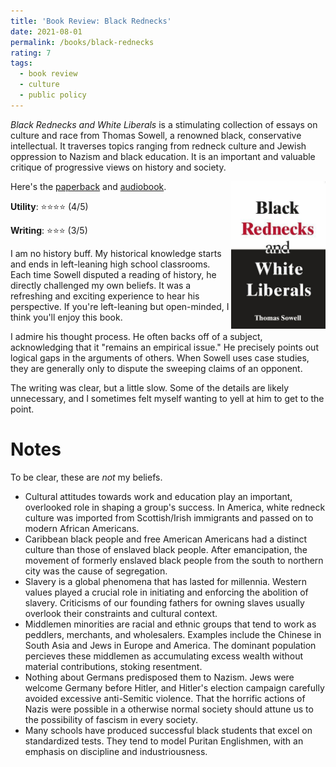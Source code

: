 ```yaml
---
title: 'Book Review: Black Rednecks'
date: 2021-08-01
permalink: /books/black-rednecks
rating: 7
tags:
  - book review
  - culture
  - public policy
---
```


*Black Rednecks and White Liberals* is a stimulating collection of essays on culture and race from Thomas Sowell, a renowned black, conservative intellectual. It traverses topics ranging from redneck culture and Jewish oppression to Nazism and black education. It is an important and valuable critique of progressive views on history and society.

<img align="right" width="30%" src="/images/books/black_rednecks.jpg">

Here's the [paperback](https://amzn.to/3jf5ENc) and [audiobook](https://amzn.to/3j8QCJ3).

**Utility**: ⭐⭐⭐⭐ (4/5)

**Writing**: ⭐⭐⭐ (3/5)

I am no history buff. My historical knowledge starts and ends in left-leaning high school classrooms. Each time Sowell disputed a reading of history, he directly challenged my own beliefs. It was a refreshing and exciting experience to hear his perspective. If you're left-leaning but open-minded, I think you'll enjoy this book.

I admire his thought process. He often backs off of a subject, acknowledging that it "remains an empirical issue." He precisely points out logical gaps in the arguments of others. When Sowell  uses case studies, they are generally only to dispute the sweeping claims of an opponent.

The writing was clear, but a little slow. Some of the details are likely unnecessary, and I sometimes felt myself wanting to yell at him to get to the point. 

Notes
===

To be clear, these are *not* my beliefs.

- Cultural attitudes towards work and education play an important, overlooked role in shaping a group's success. In America, white redneck culture was imported from Scottish/Irish immigrants and passed on to modern African Americans.
- Caribbean black people and free American Americans had a distinct culture than those of enslaved black people. After emancipation, the movement of formerly enslaved black people from the south to northern city was the cause of segregation.
- Slavery is a global phenomena that has lasted for millennia. Western values played a crucial role in initiating and enforcing the abolition of slavery. Criticisms of our founding fathers for owning slaves usually overlook their constraints and cultural context.
- Middlemen minorities are racial and ethnic groups that tend to work as peddlers, merchants, and wholesalers. Examples include the Chinese in South Asia and Jews in Europe and America. The dominant population percieves these middlemen as accumulating excess wealth without material contributions, stoking resentment.
- Nothing about Germans predisposed them to Nazism. Jews were welcome Germany before Hitler, and Hitler's election campaign carefully avoided excessive anti-Semitic violence. That the horrific actions of Nazis were possible in a otherwise normal society should attune us to the possibility of fascism in every society.
- Many schools have produced successful black students that excel on standardized tests. They tend to model Puritan Englishmen, with an emphasis on discipline and industriousness.
